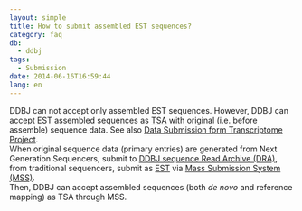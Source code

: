 ```yaml
---
layout: simple
title: How to submit assembled EST sequences?
category: faq
db:
  - ddbj
tags: 
  - Submission
date: 2014-06-16T16:59:44
lang: en
---
```




<p>DDBJ can not accept only assembled EST sequences. However, DDBJ can accept EST assembled sequences as <a href="/ddbj/tsa-e.html">TSA</a> with original (i.e. before assemble) sequence data. See also <a href="/ddbj/transcriptome-e.html">Data Submission form Transcriptome Project</a>. <br>When original sequence data (primary entries) are generated from Next Generation Sequencers, submit to <a href="/dra/index-e.html">DDBJ sequence Read Archive (DRA)</a>, from traditional sequencers, submit as <a href="/ddbj/est-e.html">EST</a> via <a href="/ddbj/mss-e.html">Mass Submission System (MSS)</a>. <br>Then, DDBJ can accept assembled sequences (both <em>de novo</em> and reference mapping) as TSA through MSS. </p>
